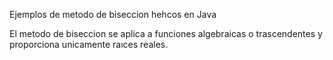 Ejemplos de metodo de biseccion hehcos en Java

El metodo de biseccion se aplica a funciones algebraicas o trascendentes y proporciona unicamente
raıces reales.
